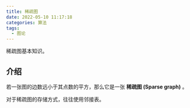 ```yaml
---
title: 稀疏图
date: 2022-05-10 11:17:18
categories: 算法
tags:
  - 图论
---
```

稀疏图基本知识。
<!-- more -->

## 介绍

若一张图的边数远小于其点数的平方，那么它是一张 **稀疏图 (Sparse graph)** 。

对于稀疏图的存储方式，往往使用邻接表。
